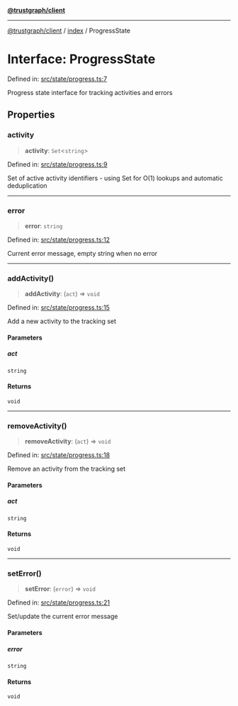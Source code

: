 [**@trustgraph/client**](../../README.md)

***

[@trustgraph/client](../../README.md) / [index](../README.md) / ProgressState

# Interface: ProgressState

Defined in: [src/state/progress.ts:7](https://github.com/trustgraph-ai/trustgraph-ts-client/blob/9a2bad46722f27bb783391eed1d9289614cc905a/src/state/progress.ts#L7)

Progress state interface for tracking activities and errors

## Properties

### activity

> **activity**: `Set`\<`string`\>

Defined in: [src/state/progress.ts:9](https://github.com/trustgraph-ai/trustgraph-ts-client/blob/9a2bad46722f27bb783391eed1d9289614cc905a/src/state/progress.ts#L9)

Set of active activity identifiers - using Set for O(1) lookups and automatic deduplication

***

### error

> **error**: `string`

Defined in: [src/state/progress.ts:12](https://github.com/trustgraph-ai/trustgraph-ts-client/blob/9a2bad46722f27bb783391eed1d9289614cc905a/src/state/progress.ts#L12)

Current error message, empty string when no error

***

### addActivity()

> **addActivity**: (`act`) => `void`

Defined in: [src/state/progress.ts:15](https://github.com/trustgraph-ai/trustgraph-ts-client/blob/9a2bad46722f27bb783391eed1d9289614cc905a/src/state/progress.ts#L15)

Add a new activity to the tracking set

#### Parameters

##### act

`string`

#### Returns

`void`

***

### removeActivity()

> **removeActivity**: (`act`) => `void`

Defined in: [src/state/progress.ts:18](https://github.com/trustgraph-ai/trustgraph-ts-client/blob/9a2bad46722f27bb783391eed1d9289614cc905a/src/state/progress.ts#L18)

Remove an activity from the tracking set

#### Parameters

##### act

`string`

#### Returns

`void`

***

### setError()

> **setError**: (`error`) => `void`

Defined in: [src/state/progress.ts:21](https://github.com/trustgraph-ai/trustgraph-ts-client/blob/9a2bad46722f27bb783391eed1d9289614cc905a/src/state/progress.ts#L21)

Set/update the current error message

#### Parameters

##### error

`string`

#### Returns

`void`

